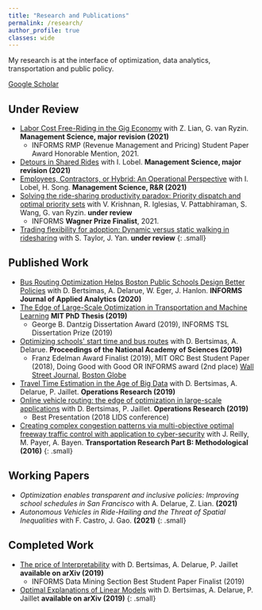 ```yaml
---
title: "Research and Publications"
permalink: /research/
author_profile: true
classes: wide
---
```

My research is at the interface of optimization, data analytics, transportation and public policy.

<a href="https://scholar.google.com/citations?user=ffqbs_0AAAAJ&hl=en" class="btn btn--primary"><i class="fas a-graduation-cap" aria-hidden="true"></i> Google Scholar</a>

## Under Review
- [Labor Cost Free-Riding in the Gig Economy](https://papers.ssrn.com/sol3/papers.cfm?abstract_id=3775888) with Z. Lian, G. van Ryzin. **Management Science, major revision (2021)**
    - <i class="fas fa-award" aria-hidden="true"></i> INFORMS RMP (Revenue Management and Pricing) Student Paper Award Honorable Mention, 2021.
- [Detours in Shared Rides](https://papers.ssrn.com/sol3/papers.cfm?abstract_id=3711072) with I. Lobel. **Management Science, major revision (2021)**
- [Employees, Contractors, or Hybrid: An Operational Perspective](https://papers.ssrn.com/sol3/papers.cfm?abstract_id=3878215) with I. Lobel, H. Song. **Management Science, R&R (2021)**
- [Solving the ride-sharing productivity paradox: Priority dispatch and optimal priority sets](https://papers.ssrn.com/sol3/papers.cfm?abstract_id=4018653) with V. Krishnan, R. Iglesias, V. Pattabhiraman, S. Wang, G. van Ryzin. **under review**
    - <i class="fas fa-award" aria-hidden="true"></i> INFORMS **Wagner Prize Finalist**, 2021.
- [Trading flexibility for adoption: Dynamic versus static walking in ridesharing](https://papers.ssrn.com/sol3/papers.cfm?abstract_id=3984476) with S. Taylor, J. Yan. **under review**
{: .small}

## Published Work
- [Bus Routing Optimization Helps Boston Public Schools Design Better Policies](https://pubsonline.informs.org/doi/10.1287/inte.2019.1015) with D. Bertsimas, A. Delarue, W. Eger, J. Hanlon. **INFORMS Journal of Applied Analytics (2020)**
- [The Edge of Large-Scale Optimization in Transportation and Machine Learning](/assets/papers/sebastienmartin_thesis.pdf) **MIT PhD Thesis (2019)**
    - <i class="fas fa-award" aria-hidden="true"></i> George B. Dantzig Dissertation Award (2019), INFORMS TSL Dissertation Prize (2019)
- [Optimizing schools' start time and bus routes](https://doi.org/10.1073/pnas.1811462116) with D. Bertsimas, A. Delarue. **Proceedings of the National Academy of Sciences (2019)** 
    - <i class="fas fa-award" aria-hidden="true"></i> Franz Edelman Award Finalist (2019), MIT ORC Best Student Paper (2018), Doing Good with Good OR INFORMS award (2nd place) <i class="fas fa-newspaper" aria-hidden="true"></i> [Wall Street Journal](https://www.wsj.com/articles/how-do-you-fix-a-school-bus-problem-call-mit-1502456400), [Boston Globe](https://apps.bostonglobe.com/ideas/graphics/2018/09/equity-machine/)
-  [Travel Time Estimation in the Age of Big Data](https://pubsonline.informs.org/doi/10.1287/opre.2018.1784) with D. Bertsimas, A. Delarue, P. Jaillet. **Operations Research (2019)**
- [Online vehicle routing: the edge of optimization in large-scale applications](https://pubsonline.informs.org/doi/10.1287/opre.2018.1763) with D. Bertsimas, P. Jaillet. **Operations Research (2019)**
   - <i class="fas fa-award" aria-hidden="true"></i> Best Presentation (2018 LIDS conference)
- [Creating complex congestion patterns via multi-objective optimal freeway traffic control with application to cyber-security](https://www.sciencedirect.com/science/article/pii/S0191261516303307) with J. Reilly, M. Payer, A. Bayen. **Transportation Research Part B: Methodological (2016)**
{: .small}

## Working Papers
- *Optimization enables transparent and inclusive policies: Improving school schedules in San Francisco* with A. Delarue, Z. Lian. **(2021)**
- *Autonomous Vehicles in Ride-Hailing and the Threat of Spatial Inequalities* with F. Castro, J. Gao. **(2021)**
{: .small}

## Completed Work

- [The price of Interpretability](https://arxiv.org/abs/1907.03419) with D. Bertsimas, A. Delarue, P. Jaillet **available on arXiv (2019)**
   - <i class="fas fa-award" aria-hidden="true"></i> INFORMS Data Mining Section Best Student Paper Finalist (2019)
- [Optimal Explanations of Linear Models](https://arxiv.org/abs/1907.04669) with D. Bertsimas, A. Delarue, P. Jaillet **available on arXiv (2019)**
{: .small}


